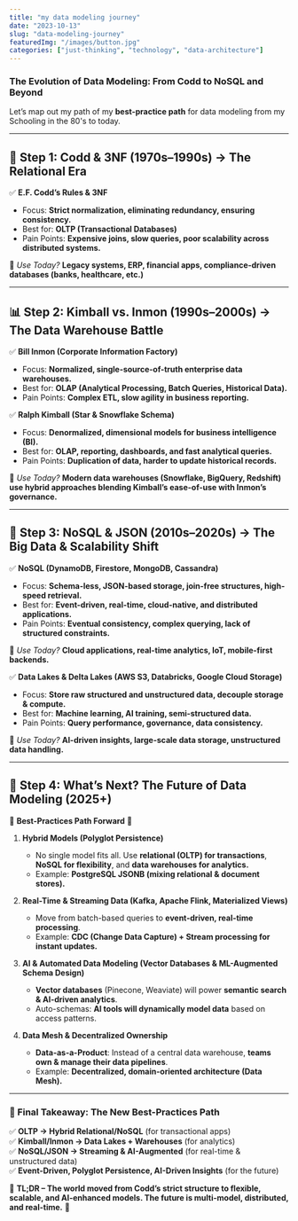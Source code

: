 ```yaml
---
title: "my data modeling journey"
date: "2023-10-13"
slug: "data-modeling-journey"
featuredImg: "/images/button.jpg"
categories: ["just-thinking", "technology", "data-architecture"]
---
```

### **The Evolution of Data Modeling: From Codd to NoSQL and Beyond**  

Let’s map out my path of my  **best-practice path** for data modeling from my Schooling in the  80's to today.

---

## **📜 Step 1: Codd & 3NF (1970s–1990s) → The Relational Era**
✅ **E.F. Codd’s Rules & 3NF**  
- Focus: **Strict normalization, eliminating redundancy, ensuring consistency.**  
- Best for: **OLTP (Transactional Databases)**
- Pain Points: **Expensive joins, slow queries, poor scalability across distributed systems.**  

📌 *Use Today?* **Legacy systems, ERP, financial apps, compliance-driven databases (banks, healthcare, etc.)**  

---

## **📊 Step 2: Kimball vs. Inmon (1990s–2000s) → The Data Warehouse Battle**
✅ **Bill Inmon (Corporate Information Factory)**
- Focus: **Normalized, single-source-of-truth enterprise data warehouses.**
- Best for: **OLAP (Analytical Processing, Batch Queries, Historical Data).**  
- Pain Points: **Complex ETL, slow agility in business reporting.**  

✅ **Ralph Kimball (Star & Snowflake Schema)**
- Focus: **Denormalized, dimensional models for business intelligence (BI).**
- Best for: **OLAP, reporting, dashboards, and fast analytical queries.**  
- Pain Points: **Duplication of data, harder to update historical records.**  

📌 *Use Today?* **Modern data warehouses (Snowflake, BigQuery, Redshift) use hybrid approaches blending Kimball’s ease-of-use with Inmon’s governance.**  

---

## **🚀 Step 3: NoSQL & JSON (2010s–2020s) → The Big Data & Scalability Shift**
✅ **NoSQL (DynamoDB, Firestore, MongoDB, Cassandra)**
- Focus: **Schema-less, JSON-based storage, join-free structures, high-speed retrieval.**  
- Best for: **Event-driven, real-time, cloud-native, and distributed applications.**  
- Pain Points: **Eventual consistency, complex querying, lack of structured constraints.**  

📌 *Use Today?* **Cloud applications, real-time analytics, IoT, mobile-first backends.**  

✅ **Data Lakes & Delta Lakes (AWS S3, Databricks, Google Cloud Storage)**
- Focus: **Store raw structured and unstructured data, decouple storage & compute.**
- Best for: **Machine learning, AI training, semi-structured data.**  
- Pain Points: **Query performance, governance, data consistency.**  

📌 *Use Today?* **AI-driven insights, large-scale data storage, unstructured data handling.**  

---

## **🧠 Step 4: What’s Next? The Future of Data Modeling (2025+)**
🚀 **Best-Practices Path Forward** 🚀  

1. **Hybrid Models (Polyglot Persistence)**
   - No single model fits all. Use **relational (OLTP) for transactions**, **NoSQL for flexibility**, and **data warehouses for analytics.**
   - Example: **PostgreSQL JSONB (mixing relational & document stores).**

2. **Real-Time & Streaming Data (Kafka, Apache Flink, Materialized Views)**
   - Move from batch-based queries to **event-driven, real-time processing**.
   - Example: **CDC (Change Data Capture) + Stream processing for instant updates.**

3. **AI & Automated Data Modeling (Vector Databases & ML-Augmented Schema Design)**
   - **Vector databases** (Pinecone, Weaviate) will power **semantic search & AI-driven analytics**.
   - Auto-schemas: **AI tools will dynamically model data** based on access patterns.

4. **Data Mesh & Decentralized Ownership**
   - **Data-as-a-Product**: Instead of a central data warehouse, **teams own & manage their data pipelines**.
   - Example: **Decentralized, domain-oriented architecture (Data Mesh).**

---

### **📌 Final Takeaway: The New Best-Practices Path**
✅ **OLTP → Hybrid Relational/NoSQL** (for transactional apps)  
✅ **Kimball/Inmon → Data Lakes + Warehouses** (for analytics)  
✅ **NoSQL/JSON → Streaming & AI-Augmented** (for real-time & unstructured data)  
✅ **Event-Driven, Polyglot Persistence, AI-Driven Insights** (for the future)  

🔮 **TL;DR – The world moved from Codd’s strict structure to flexible, scalable, and AI-enhanced models. The future is multi-model, distributed, and real-time.** 🚀